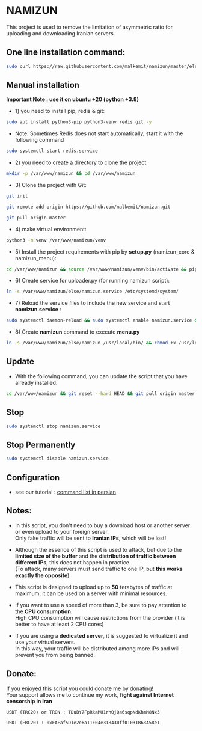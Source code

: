 # NAMIZUN

This project is used to remove the limitation of asymmetric ratio for uploading and downloading Iranian servers

## One line installation command:

```bash
sudo curl https://raw.githubusercontent.com/malkemit/namizun/master/else/setup.sh | sudo bash
```

## Manual installation

**Important Note : use it on ubuntu +20 (python +3.8)**

- 1\) you need to install pip, redis & git:

```bash
sudo apt install python3-pip python3-venv redis git -y
```

- Note: Sometimes Redis does not start automatically, start it with the following command

```bash
sudo systemctl start redis.service
```

- 2\) you need to create a directory to clone the project:

```bash
mkdir -p /var/www/namizun && cd /var/www/namizun
```

- 3\) Clone the project with Git:

```bash
git init
```

```bash
git remote add origin https://github.com/malkemit/namizun.git
```

```bash
git pull origin master
```

- 4\) make virtual environment:

```bash
python3 -m venv /var/www/namizun/venv
```

- 5\) Install the project requirements with pip by **setup.py** (namizun_core & namizun_menu):

```bash
cd /var/www/namizun && source /var/www/namizun/venv/bin/activate && pip install wheel && pip install namizun_core/ namizun_menu/ && deactivate
```

- 6\) Create service for uploader.py (for running namizun script):

```bash
ln -s /var/www/namizun/else/namizun.service /etc/systemd/system/
```

- 7\) Reload the service files to include the new service and start **namizun.service** :

```bash
sudo systemctl daemon-reload && sudo systemctl enable namizun.service && sudo systemctl start namizun.service
```

- 8\) Create **namizun** command to execute **menu.py**

```bash
ln -s /var/www/namizun/else/namizun /usr/local/bin/ && chmod +x /usr/local/bin/namizun
```

## Update

- With the following command, you can update the script that you have already installed:

```bash
cd /var/www/namizun && git reset --hard HEAD && git pull origin master && source /var/www/namizun/venv/bin/activate && pip install namizun_core/ namizun_menu/ && deactivate && systemctl daemon-reload && chmod +x /usr/local/bin/namizun
```

## Stop

```bash
sudo systemctl stop namizun.service
```
## Stop Permanently

```bash
sudo systemctl disable namizun.service
```

## Configuration

- see our tutorial : [command list in persian](https://telegra.ph/commandlist-of-namizun-12-26)

## Notes:
- In this script, you don't need to buy a download host or another server or even upload to your foreign server.\
Only fake traffic will be sent to **Iranian IPs**, which will be lost!


- Although the essence of this script is used to attack, but due to the **limited size of the buffer** and the **distribution of traffic between different IPs**, this does not happen in practice.\
(To attack, many servers must send traffic to one IP, but **this works exactly the opposite**)


- This script is designed to upload up to **50** terabytes of traffic at maximum, it can be used on a server with minimal resources.


- If you want to use a speed of more than 3, be sure to pay attention to the **CPU consumption**.\
High CPU consumption will cause restrictions from the provider (it is better to have at least 2 CPU cores)


- If you are using a **dedicated server**, it is suggested to virtualize it and use your virtual servers.\
In this way, your traffic will be distributed among more IPs and will prevent you from being banned.

## Donate:

If you enjoyed this script you could donate me by donating!\
Your support allows me to continue my work, **fight against Internet censorship in Iran**

`USDT (TRC20) or TRON : TDuBY7FpRkaMU1rhQjQa6sqpNdKhmM8Nx3`

`USDT (ERC20) : 0xFAFaf5D1e2e6a11F04e318430ff01031B63A58e1`
